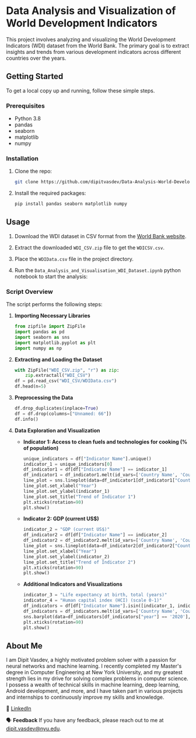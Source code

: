 # Data Analysis and Visualization of World Development Indicators

This project involves analyzing and visualizing the World Development Indicators (WDI) dataset from the World Bank. The primary goal is to extract insights and trends from various development indicators across different countries over the years.

## Getting Started

To get a local copy up and running, follow these simple steps.

### Prerequisites

- Python 3.8
- pandas
- seaborn
- matplotlib
- numpy

### Installation

1. Clone the repo:
    ```sh
    git clone https://github.com/dipitvasdev/Data-Analysis-World-Development-Indicators-in-Python.git
    ```
2. Install the required packages:
    ```sh
    pip install pandas seaborn matplotlib numpy
    ```

## Usage

1. Download the WDI dataset in CSV format from the [World Bank website](https://datacatalog.worldbank.org/search/dataset/0037712/World-Development-Indicators).
2. Extract the downloaded `WDI_CSV.zip` file to get the `WDICSV.csv`.
3. Place the `WDIData.csv` file in the project directory.

4. Run the `Data_Analysis_and_Visualisation_WDI_Dataset.ipynb` python notebook to start the analysis:

### Script Overview

The script performs the following steps:

1. **Importing Necessary Libraries**
    ```python
    from zipfile import ZipFile
    import pandas as pd
    import seaborn as sns
    import matplotlib.pyplot as plt
    import numpy as np
    ```

2. **Extracting and Loading the Dataset**
    ```python
    with ZipFile("WDI_CSV.zip", "r") as zip:
        zip.extractall("WDI_CSV")
    df = pd.read_csv("WDI_CSV/WDIData.csv")
    df.head(n=5)
    ```

3. **Preprocessing the Data**
    ```python
    df.drop_duplicates(inplace=True)
    df = df.drop(columns=["Unnamed: 66"])
    df.info()
    ```

4. **Data Exploration and Visualization**
    - **Indicator 1: Access to clean fuels and technologies for cooking (% of population)**
        ```python
        unique_indicators = df["Indicator Name"].unique()
        indicator_1 = unique_indicators[0]
        df_indicator1 = df[df["Indicator Name"] == indicator_1]
        df_indicator1 = df_indicator1.melt(id_vars=['Country Name', 'Country Code', 'Indicator Name', 'Indicator Code'], var_name='year', value_name='value')
        line_plot = sns.lineplot(data=df_indicator1[df_indicator1["Country Name"].isin(["Arab World", "Bhutan", "India", "China", "United States"])], x="year", y="value", hue="Country Name")
        line_plot.set_xlabel("Year")
        line_plot.set_ylabel(indicator_1)
        line_plot.set_title("Trend of Indicator 1")
        plt.xticks(rotation=90)
        plt.show()
        ```

    - **Indicator 2: GDP (current US$)**
        ```python
        indicator_2 = "GDP (current US$)"
        df_indicator2 = df[df["Indicator Name"] == indicator_2]
        df_indicator2 = df_indicator2.melt(id_vars=['Country Name', 'Country Code', 'Indicator Name', 'Indicator Code'], var_name='year', value_name='value')
        line_plot = sns.lineplot(data=df_indicator2[df_indicator2["Country Name"].isin(["Arab World", "Thailand", "India", "China", "United States"])], x="year", y="value", hue="Country Name")
        line_plot.set_xlabel("Year")
        line_plot.set_ylabel(indicator_2)
        line_plot.set_title("Trend of Indicator 2")
        plt.xticks(rotation=90)
        plt.show()
        ```

    - **Additional Indicators and Visualizations**
        ```python
        indicator_3 = "Life expectancy at birth, total (years)"
        indicator_4 = "Human capital index (HCI) (scale 0-1)"
        df_indicators = df[df["Indicator Name"].isin([indicator_1, indicator_2, indicator_3, indicator_4])]
        df_indicators = df_indicators.melt(id_vars=['Country Name', 'Country Code', 'Indicator Name', 'Indicator Code'], var_name='year', value_name='value')
        sns.barplot(data=df_indicators[df_indicators["year"] == '2020'], x="Country Name", y="value", hue="Indicator Name")
        plt.xticks(rotation=90)
        plt.show()
        ```

## About Me
I am Dipit Vasdev, a highly motivated problem solver with a passion for neural networks and machine learning. I recently completed my Master's degree in Computer Engineering at New York University, and my greatest strength lies in my drive for solving complex problems in computer science. I possess a wealth of technical skills in machine learning, deep learning, Android development, and more, and I have taken part in various projects and internships to continuously improve my skills and knowledge.

🔗 [LinkedIn](https://www.linkedin.com/in/dipitvasdev)

🗣️ **Feedback**
If you have any feedback, please reach out to me at dipit.vasdev@nyu.edu.
